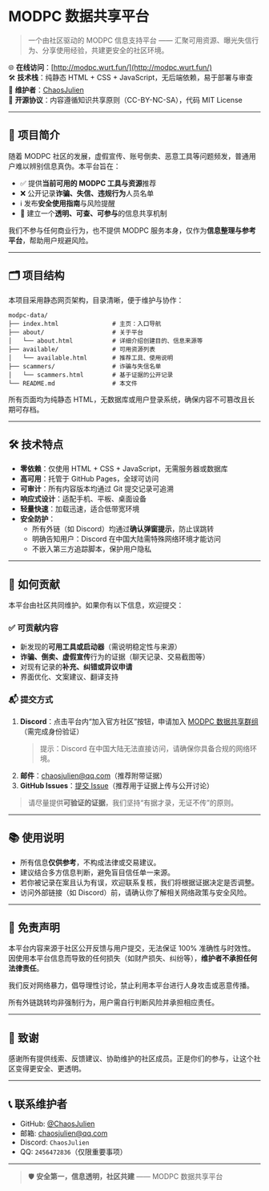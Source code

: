 # MODPC 数据共享平台

> 一个由社区驱动的 MODPC 信息支持平台 —— 汇聚可用资源、曝光失信行为、分享使用经验，共建更安全的社区环境。

🌐 **在线访问**：[http://modpc.wurt.fun/](http://modpc.wurt.fun/)  
🛠️ **技术栈**：纯静态 HTML + CSS + JavaScript，无后端依赖，易于部署与审查  
👥 **维护者**：[ChaosJulien](https://github.com/ChaosJulien)  
🔐 **开源协议**：内容遵循知识共享原则（CC-BY-NC-SA），代码 MIT License

---

## 📌 项目简介

随着 MODPC 社区的发展，虚假宣传、账号倒卖、恶意工具等问题频发，普通用户难以辨别信息真伪。本平台旨在：

- ✅ 提供**当前可用的 MODPC 工具与资源**推荐
- ❌ 公开记录**诈骗、失信、违规行为**人员名单
- ℹ️ 发布**安全使用指南**与风险提醒
- 🤝 建立一个**透明、可查、可参与**的信息共享机制

我们不参与任何商业行为，也不提供 MODPC 服务本身，仅作为**信息整理与参考平台**，帮助用户规避风险。

---

## 🗂️ 项目结构

本项目采用静态网页架构，目录清晰，便于维护与协作：
```
modpc-data/
├── index.html               # 主页：入口导航
├── about/                   # 关于平台
│   └── about.html           # 详细介绍创建目的、信息来源等
├── available/               # 可用资源列表
│   └── available.html       # 推荐工具、使用说明
├── scammers/                # 诈骗与失信名单
│   └── scammers.html        # 基于证据的公开记录
└── README.md                # 本文件
```

所有页面均为纯静态 HTML，无数据库或用户登录系统，确保内容不可篡改且长期可存档。

---

## 🛠️ 技术特点

- **零依赖**：仅使用 HTML + CSS + JavaScript，无需服务器或数据库
- **高可用**：托管于 GitHub Pages，全球可访问
- **可审计**：所有内容版本均通过 Git 提交记录可追溯
- **响应式设计**：适配手机、平板、桌面设备
- **轻量快速**：加载迅速，适合低带宽环境
- **安全防护**：
  - 所有外链（如 Discord）均通过**确认弹窗提示**，防止误跳转
  - 明确告知用户：Discord 在中国大陆需特殊网络环境才能访问
  - 不嵌入第三方追踪脚本，保护用户隐私

---

## 🤝 如何贡献

本平台由社区共同维护。如果你有以下信息，欢迎提交：

### ✅ 可贡献内容
- 新发现的**可用工具或启动器**（需说明稳定性与来源）
- **诈骗、倒卖、虚假宣传**行为的证据（聊天记录、交易截图等）
- 对现有记录的**补充、纠错或异议申请**
- 界面优化、文案建议、翻译支持

### 📬 提交方式
1. **Discord**：点击平台内“加入官方社区”按钮，申请加入 [MODPC 数据共享群组](https://discord.gg/DY9TAgwtW6)（需完成身份验证）  
   > 提示：Discord 在中国大陆无法直接访问，请确保你具备合规的网络环境。
2. **邮件**：[chaosjulien@qq.com](mailto:chaosjulien@qq.com)（推荐附带证据）
3. **GitHub Issues**：[提交 Issue](https://github.com/ChaosJulien/modpc-data/issues)（推荐用于证据上传与公开讨论）

> 请尽量提供**可验证的证据**，我们坚持“有据才录，无证不传”的原则。

---

## 📚 使用说明

- 所有信息**仅供参考**，不构成法律或交易建议。
- 建议结合多方信息判断，避免盲目信任单一来源。
- 若你被记录在案且认为有误，欢迎联系复核，我们将根据证据决定是否调整。
- 访问外部链接（如 Discord）前，请确认你了解相关网络政策与安全风险。

---

## 📄 免责声明

本平台内容来源于社区公开反馈与用户提交，无法保证 100% 准确性与时效性。因使用本平台信息而导致的任何损失（如财产损失、纠纷等），**维护者不承担任何法律责任**。

我们反对网络暴力，倡导理性讨论，禁止利用本平台进行人身攻击或恶意传播。

所有外链跳转均非强制行为，用户需自行判断风险并承担相应责任。

---

## 🌟 致谢

感谢所有提供线索、反馈建议、协助维护的社区成员。正是你们的参与，让这个社区变得更安全、更透明。

---

## 📞 联系维护者

- GitHub: [@ChaosJulien](https://github.com/ChaosJulien)
- 邮箱: [chaosjulien@qq.com](mailto:chaosjulien@qq.com)
- Discord: `ChaosJulien`
- QQ: `2456472836`（仅限重要事项）

---

> 🛡️ **安全第一，信息透明，社区共建** —— MODPC 数据共享平台
